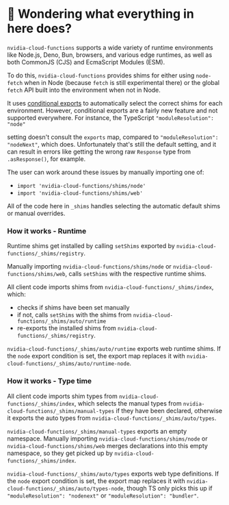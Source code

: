 # 👋 Wondering what everything in here does?

`nvidia-cloud-functions` supports a wide variety of runtime environments like Node.js, Deno, Bun, browsers, and various
edge runtimes, as well as both CommonJS (CJS) and EcmaScript Modules (ESM).

To do this, `nvidia-cloud-functions` provides shims for either using `node-fetch` when in Node (because `fetch` is still experimental there) or the global `fetch` API built into the environment when not in Node.

It uses [conditional exports](https://nodejs.org/api/packages.html#conditional-exports) to
automatically select the correct shims for each environment. However, conditional exports are a fairly new
feature and not supported everywhere. For instance, the TypeScript `"moduleResolution": "node"`

setting doesn't consult the `exports` map, compared to `"moduleResolution": "nodeNext"`, which does.
Unfortunately that's still the default setting, and it can result in errors like
getting the wrong raw `Response` type from `.asResponse()`, for example.

The user can work around these issues by manually importing one of:

- `import 'nvidia-cloud-functions/shims/node'`
- `import 'nvidia-cloud-functions/shims/web'`

All of the code here in `_shims` handles selecting the automatic default shims or manual overrides.

### How it works - Runtime

Runtime shims get installed by calling `setShims` exported by `nvidia-cloud-functions/_shims/registry`.

Manually importing `nvidia-cloud-functions/shims/node` or `nvidia-cloud-functions/shims/web`, calls `setShims` with the respective runtime shims.

All client code imports shims from `nvidia-cloud-functions/_shims/index`, which:

- checks if shims have been set manually
- if not, calls `setShims` with the shims from `nvidia-cloud-functions/_shims/auto/runtime`
- re-exports the installed shims from `nvidia-cloud-functions/_shims/registry`.

`nvidia-cloud-functions/_shims/auto/runtime` exports web runtime shims.
If the `node` export condition is set, the export map replaces it with `nvidia-cloud-functions/_shims/auto/runtime-node`.

### How it works - Type time

All client code imports shim types from `nvidia-cloud-functions/_shims/index`, which selects the manual types from `nvidia-cloud-functions/_shims/manual-types` if they have been declared, otherwise it exports the auto types from `nvidia-cloud-functions/_shims/auto/types`.

`nvidia-cloud-functions/_shims/manual-types` exports an empty namespace.
Manually importing `nvidia-cloud-functions/shims/node` or `nvidia-cloud-functions/shims/web` merges declarations into this empty namespace, so they get picked up by `nvidia-cloud-functions/_shims/index`.

`nvidia-cloud-functions/_shims/auto/types` exports web type definitions.
If the `node` export condition is set, the export map replaces it with `nvidia-cloud-functions/_shims/auto/types-node`, though TS only picks this up if `"moduleResolution": "nodenext"` or `"moduleResolution": "bundler"`.
